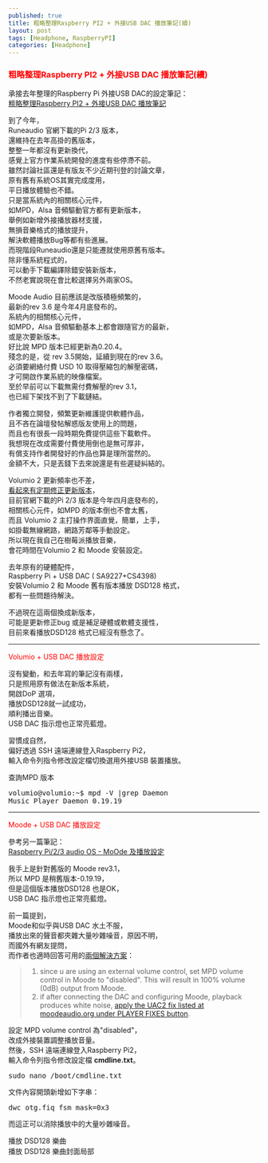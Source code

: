 ```yaml
---
published: true
title: 粗略整理Raspberry PI2 + 外接USB DAC 播放筆記(續)
layout: post
tags: [Headphone, RaspberryPI]
categories: [Headphone]
---
```


### <font color="red">粗略整理Raspberry PI2 + 外接USB DAC 播放筆記(續)</font>  

承接去年整理的Raspberry Pi 外接USB DAC的設定筆記：  
[粗略整理Raspberry PI2 + 外接USB DAC 播放筆記][4]  

到了今年，  
Runeaudio 官網下載的Pi 2/3 版本，  
還維持在去年高掛的舊版本，  
整整一年都沒有更新換代，  
感覺上官方作業系統開發的進度有些停滯不前。  
雖然討論社區還是有版友不少近期刊登的討論文章，  
原有舊有系統OS其實完成度用，  
平日播放體驗也不錯。  
只是當系統內的相關核心元件，  
如MPD，Alsa 音頻驅動官方都有更新版本，  
舉例如新增外接播放器材支援，  
無損音樂格式的播放提升，  
解決軟體播放Bug等都有些進展。  
而現階段Runeaudio還是只能遷就使用原舊有版本。  
除非懂系統程式的，  
可以動手下載編譯除錯安裝新版本，  
不然老實說現在會比較選擇另外兩家OS。  
  
Moode Audio 目前應該是改版積極頻繁的，  
最新的rev 3.6 是今年4月底發布的。  
系統內的相關核心元件，  
如MPD，Alsa 音頻驅動基本上都會跟隨官方的最新，  
或是次要新版本。  
好比說 MPD 版本已經更新為0.20.4。  
殘念的是，從 rev 3.5開始，延續到現在的rev 3.6。  
必須要網絡付費 USD 10 取得壓縮包的解壓密碼，  
才可開啟作業系統的映像檔案。  
至於早前可以下載無需付費解壓的rev 3.1，  
也已經下架找不到了下載鏈結。  
  
作者獨立開發，頻繁更新維護提供軟體作品，  
且不吝在論壇發帖解惑版友使用上的問題，  
而且也有很長一段時期免費提供這些下載軟件。  
我想現在改成需要付費使用倒也是無可厚非，  
有償支持作者開發好的作品也算是理所當然的。  
金額不大，只是丟錢下去來說還是有些遲疑糾結的。  
  
Volumio 2 更新頻率也不差，  
[看起來有定期修正更新版本][1]，  
目前官網下載的Pi 2/3 版本是今年四月底發布的，  
相關核心元件，如MPD 的版本倒也不會太舊，  
而且 Volumio 2 主打操作界面直覺，簡單，上手，  
如掛載無線網路，網路芳鄰等手動設定。  
所以現在我自己在樹莓派播放音樂，  
會花時間在Volumio 2 和 Moode 安裝設定。  
  
去年原有的硬體配件，  
Raspberry Pi + USB DAC ( SA9227+CS4398)  
安裝Volumio 2 和 Moode 舊有版本播放 DSD128 格式，  
都有一些問題待解決。  

不過現在這兩個換成新版本，  
可能是更新修正bug 或是補足硬體或軟體支援性，  
目前來看播放DSD128 格式已經沒有懸念了。  
  
----

<font color="red">Volumio + USB DAC 播放設定</font>  

沒有變動，和去年寫的筆記沒有兩樣，  
只是照用原有做法在新版本系統，  
開啟DoP 選項，  
播放DSD128就一試成功，  
順利播出音樂。  
USB DAC 指示燈也正常亮藍燈。  
  
習慣成自然，  
偏好透過 SSH 遠端連線登入Raspberry Pi2，  
輸入命令列指令修改設定檔切換選用外接USB 裝置播放。  
  
查詢MPD 版本  
<pre class="prettyprint"><span class="desert">volumio@volumio:~$ mpd -V |grep Daemon
Music Player Daemon 0.19.19
</span></pre>

----

<font color="red">Moode + USB DAC 播放設定</font>  
  
參考另一篇筆記：  
[Raspberry Pi/2/3 audio OS - MoOde 及播放設定][5]   
  
我手上是針對舊版的 Moode rev3.1，  
所以 MPD 是稍舊版本-0.19.19，  
但是這個版本播放DSD128 也是OK，  
USB DAC 指示燈也正常亮藍燈。  
  
前一篇提到，  
Moode和似乎與USB DAC 水土不服，  
播放出來的聲音都夾雜大量吵雜噪音，原因不明，  
而國外有網友提問，  
而作者也適時回答可用的[兩個解決方案][2]：  

> 1. since u are using an external volume control, set MPD volume control in Moode to "disabled". This will result in 100% volume (0dB) output from Moode.
> 2. if after connecting the DAC and configuring Moode, playback produces white noise, [apply the UAC2 fix listed at moodeaudio.org under PLAYER FIXES button][3].

設定 MPD volume control 為"disabled"，  
改成外接裝置調整播放音量。  
然後，SSH 遠端連線登入Raspberry Pi2，  
輸入命令列指令修改設定檔 **cmdline.txt**。  

<pre class="prettyprint"><span class="desert">sudo nano /boot/cmdline.txt
</span></pre>

文件內容開頭新增如下字串：  
<pre class="prettyprint"><span class="desert">dwc_otg.fiq_fsm_mask=0x3 
</span></pre>

而這正可以消除播放中的大量吵雜噪音。  

播放 DSD128 樂曲    
<img class="responsively-lazy responsively-lazy-600" src="https://res.cloudinary.com/shengshampoo/image/upload/s--6W8JCrIi--/v1494125727/Screenshot-05072017-1014AM1-fs81_gzej53.png" srcset="data:image/gif;base64,R0lGODlhAQABAIAAAP///////yH5BAEKAAEALAAAAAABAAEAAAICTAEAOw==">    
播放 DSD128 樂曲封面局部    
<img class="responsively-lazy responsively-lazy-600" src="https://res.cloudinary.com/shengshampoo/image/upload/s--gwJ4ztoL--/v1494125727/Screenshot-05072017-1019AM1-fs81_x9btcq.png" srcset="data:image/gif;base64,R0lGODlhAQABAIAAAP///////yH5BAEKAAEALAAAAAABAAEAAAICTAEAOw==">

[1]: https://volumio.org/forum/changelog-t1575.html
[2]: http://www.diyaudio.com/forums/pc-based/271811-moode-audio-player-raspberry-pi-125.html#post4554933
[3]: http://moodeaudio.org/docs/fixes.html
[4]: https://shengshampoo.github.io/headphone/2016/08/28/raspberry-pi2-external-usb-dac.html
[5]: https://shengshampoo.github.io/headphone/2016/08/31/rpi123-moode-os-setting.html

